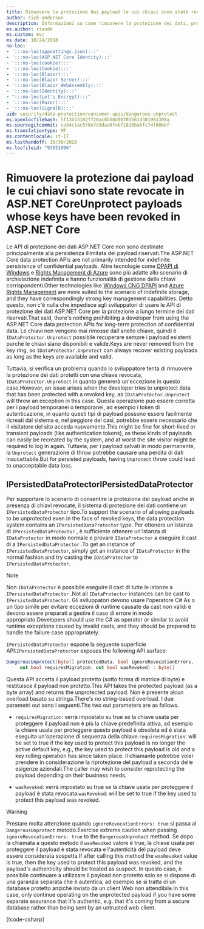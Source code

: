 ```yaml
---
title: Rimuovere la protezione dai payload le cui chiavi sono state revocate in ASP.NET Core
author: rick-anderson
description: Informazioni su come rimuovere la protezione dei dati, protetti con chiavi da revocare, in un'app ASP.NET Core.
ms.author: riande
ms.custom: mvc
ms.date: 10/24/2018
no-loc:
- ':::no-loc(appsettings.json):::'
- ':::no-loc(ASP.NET Core Identity):::'
- ':::no-loc(cookie):::'
- ':::no-loc(Cookie):::'
- ':::no-loc(Blazor):::'
- ':::no-loc(Blazor Server):::'
- ':::no-loc(Blazor WebAssembly):::'
- ':::no-loc(Identity):::'
- ":::no-loc(Let's Encrypt):::"
- ':::no-loc(Razor):::'
- ':::no-loc(SignalR):::'
uid: security/data-protection/consumer-apis/dangerous-unprotect
ms.openlocfilehash: 5f13b53182f720ac8b58d90701561d381981308a
ms.sourcegitcommit: ca34c1ac578e7d3daa0febf1810ba5fc74f60bbf
ms.translationtype: MT
ms.contentlocale: it-IT
ms.lasthandoff: 10/30/2020
ms.locfileid: "93051096"
---
```

# <a name="unprotect-payloads-whose-keys-have-been-revoked-in-aspnet-core"></a><span data-ttu-id="ddf03-103">Rimuovere la protezione dai payload le cui chiavi sono state revocate in ASP.NET Core</span><span class="sxs-lookup"><span data-stu-id="ddf03-103">Unprotect payloads whose keys have been revoked in ASP.NET Core</span></span>

<a name="data-protection-consumer-apis-dangerous-unprotect"></a>

<span data-ttu-id="ddf03-104">Le API di protezione dei dati ASP.NET Core non sono destinate principalmente alla persistenza illimitata dei payload riservati.</span><span class="sxs-lookup"><span data-stu-id="ddf03-104">The ASP.NET Core data protection APIs are not primarily intended for indefinite persistence of confidential payloads.</span></span> <span data-ttu-id="ddf03-105">Altre tecnologie come [DPAPI di Windows](/windows/win32/seccng/cng-dpapi) e [Rights Management di Azure](/rights-management/) sono più adatte allo scenario di archiviazione indefinita e hanno funzionalità di gestione delle chiavi corrispondenti.</span><span class="sxs-lookup"><span data-stu-id="ddf03-105">Other technologies like [Windows CNG DPAPI](/windows/win32/seccng/cng-dpapi) and [Azure Rights Management](/rights-management/) are more suited to the scenario of indefinite storage, and they have correspondingly strong key management capabilities.</span></span> <span data-ttu-id="ddf03-106">Detto questo, non c'è nulla che impedisce agli sviluppatori di usare le API di protezione dei dati ASP.NET Core per la protezione a lungo termine dei dati riservati.</span><span class="sxs-lookup"><span data-stu-id="ddf03-106">That said, there's nothing prohibiting a developer from using the ASP.NET Core data protection APIs for long-term protection of confidential data.</span></span> <span data-ttu-id="ddf03-107">Le chiavi non vengono mai rimosse dall'anello chiave, quindi è `IDataProtector.Unprotect` possibile recuperare sempre i payload esistenti purché le chiavi siano disponibili e valide.</span><span class="sxs-lookup"><span data-stu-id="ddf03-107">Keys are never removed from the key ring, so `IDataProtector.Unprotect` can always recover existing payloads as long as the keys are available and valid.</span></span>

<span data-ttu-id="ddf03-108">Tuttavia, si verifica un problema quando lo sviluppatore tenta di rimuovere la protezione dei dati protetti con una chiave revocata, `IDataProtector.Unprotect` in quanto genererà un'eccezione in questo caso.</span><span class="sxs-lookup"><span data-stu-id="ddf03-108">However, an issue arises when the developer tries to unprotect data that has been protected with a revoked key, as `IDataProtector.Unprotect` will throw an exception in this case.</span></span> <span data-ttu-id="ddf03-109">Questa operazione può essere corretta per i payload temporanei o temporanei, ad esempio i token di autenticazione, in quanto questi tipi di payload possono essere facilmente ricreati dal sistema e, nel peggiore dei casi, potrebbe essere necessario che il visitatore del sito acceda nuovamente.</span><span class="sxs-lookup"><span data-stu-id="ddf03-109">This might be fine for short-lived or transient payloads (like authentication tokens), as these kinds of payloads can easily be recreated by the system, and at worst the site visitor might be required to log in again.</span></span> <span data-ttu-id="ddf03-110">Tuttavia, per i payload salvati in modo permanente, la `Unprotect` generazione di throw potrebbe causare una perdita di dati inaccettabile.</span><span class="sxs-lookup"><span data-stu-id="ddf03-110">But for persisted payloads, having `Unprotect` throw could lead to unacceptable data loss.</span></span>

## <a name="ipersisteddataprotector"></a><span data-ttu-id="ddf03-111">IPersistedDataProtector</span><span class="sxs-lookup"><span data-stu-id="ddf03-111">IPersistedDataProtector</span></span>

<span data-ttu-id="ddf03-112">Per supportare lo scenario di consentire la protezione dei payload anche in presenza di chiavi revocate, il sistema di protezione dei dati contiene un `IPersistedDataProtector` tipo.</span><span class="sxs-lookup"><span data-stu-id="ddf03-112">To support the scenario of allowing payloads to be unprotected even in the face of revoked keys, the data protection system contains an `IPersistedDataProtector` type.</span></span> <span data-ttu-id="ddf03-113">Per ottenere un'istanza di `IPersistedDataProtector` , è sufficiente ottenere un'istanza di `IDataProtector` in modo normale e provare `IDataProtector` a eseguire il cast di a `IPersistedDataProtector` .</span><span class="sxs-lookup"><span data-stu-id="ddf03-113">To get an instance of `IPersistedDataProtector`, simply get an instance of `IDataProtector` in the normal fashion and try casting the `IDataProtector` to `IPersistedDataProtector`.</span></span>

> [!NOTE]
> <span data-ttu-id="ddf03-114">Non `IDataProtector` è possibile eseguire il cast di tutte le istanze a `IPersistedDataProtector` .</span><span class="sxs-lookup"><span data-stu-id="ddf03-114">Not all `IDataProtector` instances can be cast to `IPersistedDataProtector`.</span></span> <span data-ttu-id="ddf03-115">Gli sviluppatori devono usare l'operatore C# As o un tipo simile per evitare eccezioni di runtime causate da cast non validi e devono essere preparati a gestire il caso di errore in modo appropriato.</span><span class="sxs-lookup"><span data-stu-id="ddf03-115">Developers should use the C# as operator or similar to avoid runtime exceptions caused by invalid casts, and they should be prepared to handle the failure case appropriately.</span></span>

<span data-ttu-id="ddf03-116">`IPersistedDataProtector` espone la seguente superficie API:</span><span class="sxs-lookup"><span data-stu-id="ddf03-116">`IPersistedDataProtector` exposes the following API surface:</span></span>

```csharp
DangerousUnprotect(byte[] protectedData, bool ignoreRevocationErrors,
     out bool requiresMigration, out bool wasRevoked) : byte[]
```

<span data-ttu-id="ddf03-117">Questa API accetta il payload protetto (sotto forma di matrice di byte) e restituisce il payload non protetto.</span><span class="sxs-lookup"><span data-stu-id="ddf03-117">This API takes the protected payload (as a byte array) and returns the unprotected payload.</span></span> <span data-ttu-id="ddf03-118">Non è presente alcun overload basato su stringa.</span><span class="sxs-lookup"><span data-stu-id="ddf03-118">There's no string-based overload.</span></span> <span data-ttu-id="ddf03-119">I due parametri out sono i seguenti.</span><span class="sxs-lookup"><span data-stu-id="ddf03-119">The two out parameters are as follows.</span></span>

* <span data-ttu-id="ddf03-120">`requiresMigration`: verrà impostato su true se la chiave usata per proteggere il payload non è più la chiave predefinita attiva, ad esempio la chiave usata per proteggere questo payload è obsoleta ed è stata eseguita un'operazione di sequenza della chiave.</span><span class="sxs-lookup"><span data-stu-id="ddf03-120">`requiresMigration`: will be set to true if the key used to protect this payload is no longer the active default key, e.g., the key used to protect this payload is old and a key rolling operation has since taken place.</span></span> <span data-ttu-id="ddf03-121">Il chiamante potrebbe voler prendere in considerazione la riprotezione del payload a seconda delle esigenze aziendali.</span><span class="sxs-lookup"><span data-stu-id="ddf03-121">The caller may wish to consider reprotecting the payload depending on their business needs.</span></span>

* <span data-ttu-id="ddf03-122">`wasRevoked`: verrà impostato su true se la chiave usata per proteggere il payload è stata revocata.</span><span class="sxs-lookup"><span data-stu-id="ddf03-122">`wasRevoked`: will be set to true if the key used to protect this payload was revoked.</span></span>

>[!WARNING]
> <span data-ttu-id="ddf03-123">Prestare molta attenzione quando `ignoreRevocationErrors: true` si passa al `DangerousUnprotect` metodo.</span><span class="sxs-lookup"><span data-stu-id="ddf03-123">Exercise extreme caution when passing `ignoreRevocationErrors: true` to the `DangerousUnprotect` method.</span></span> <span data-ttu-id="ddf03-124">Se dopo la chiamata a questo metodo il `wasRevoked` valore è true, la chiave usata per proteggere il payload è stata revocata e l'autenticità del payload deve essere considerata sospetta.</span><span class="sxs-lookup"><span data-stu-id="ddf03-124">If after calling this method the `wasRevoked` value is true, then the key used to protect this payload was revoked, and the payload's authenticity should be treated as suspect.</span></span> <span data-ttu-id="ddf03-125">In questo caso, è possibile continuare a utilizzare il payload non protetto solo se si dispone di una garanzia separata che è autentica, ad esempio se si tratta di un database protetto anziché inviato da un client Web non attendibile.</span><span class="sxs-lookup"><span data-stu-id="ddf03-125">In this case, only continue operating on the unprotected payload if you have some separate assurance that it's authentic, e.g. that it's coming from a secure database rather than being sent by an untrusted web client.</span></span>

[!code-csharp[](dangerous-unprotect/samples/dangerous-unprotect.cs)]
